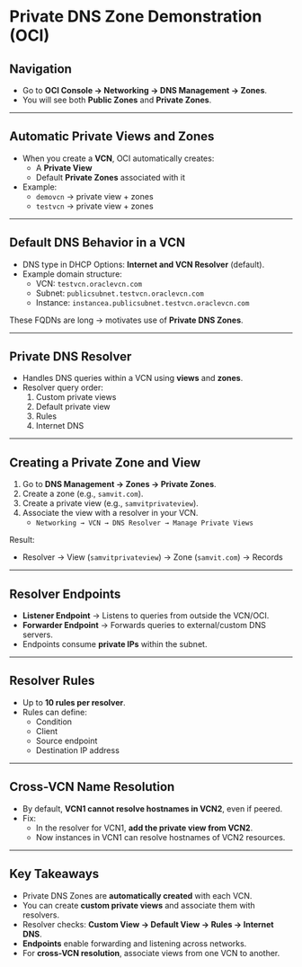 # Private DNS Zone Demonstration (OCI)

## Navigation
- Go to **OCI Console → Networking → DNS Management → Zones**.  
- You will see both **Public Zones** and **Private Zones**.  

---

## Automatic Private Views and Zones
- When you create a **VCN**, OCI automatically creates:
  - A **Private View**  
  - Default **Private Zones** associated with it  
- Example:  
  - `demovcn` → private view + zones  
  - `testvcn` → private view + zones  

---

## Default DNS Behavior in a VCN
- DNS type in DHCP Options: **Internet and VCN Resolver** (default).  
- Example domain structure:  
  - VCN: `testvcn.oraclevcn.com`  
  - Subnet: `publicsubnet.testvcn.oraclevcn.com`  
  - Instance: `instancea.publicsubnet.testvcn.oraclevcn.com`  

These FQDNs are long → motivates use of **Private DNS Zones**.

---

## Private DNS Resolver
- Handles DNS queries within a VCN using **views** and **zones**.  
- Resolver query order:
  1. Custom private views  
  2. Default private view  
  3. Rules  
  4. Internet DNS  

---

## Creating a Private Zone and View
1. Go to **DNS Management → Zones → Private Zones**.  
2. Create a zone (e.g., `samvit.com`).  
3. Create a private view (e.g., `samvitprivateview`).  
4. Associate the view with a resolver in your VCN.  
   - `Networking → VCN → DNS Resolver → Manage Private Views`  

Result:  
- Resolver → View (`samvitprivateview`) → Zone (`samvit.com`) → Records  

---

## Resolver Endpoints
- **Listener Endpoint** → Listens to queries from outside the VCN/OCI.  
- **Forwarder Endpoint** → Forwards queries to external/custom DNS servers.  
- Endpoints consume **private IPs** within the subnet.  

---

## Resolver Rules
- Up to **10 rules per resolver**.  
- Rules can define:
  - Condition  
  - Client  
  - Source endpoint  
  - Destination IP address  

---

## Cross-VCN Name Resolution
- By default, **VCN1 cannot resolve hostnames in VCN2**, even if peered.  
- Fix:  
  - In the resolver for VCN1, **add the private view from VCN2**.  
  - Now instances in VCN1 can resolve hostnames of VCN2 resources.  

---

## Key Takeaways
- Private DNS Zones are **automatically created** with each VCN.  
- You can create **custom private views** and associate them with resolvers.  
- Resolver checks: **Custom View → Default View → Rules → Internet DNS**.  
- **Endpoints** enable forwarding and listening across networks.  
- For **cross-VCN resolution**, associate views from one VCN to another.  
